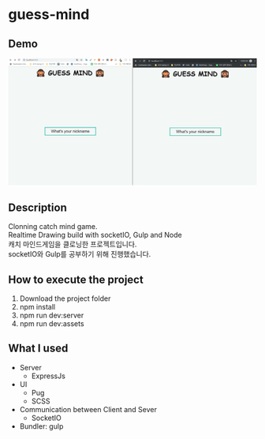 # guess-mind

## Demo 
![](demo.gif)

## Description
Clonning catch mind game.  
Realtime Drawing build with socketIO, Gulp and Node  
캐치 마인드게임을 클로닝한 프로젝트입니다.  
socketIO와 Gulp를 공부하기 위해 진행했습니다.  

## How to execute the project
1. Download the project folder
2. npm install
3. npm run dev:server
4. npm run dev:assets

## What I used
- Server
    - ExpressJs
- UI
    - Pug
    - SCSS
- Communication between Client and Sever
    - SocketIO
- Bundler: gulp
